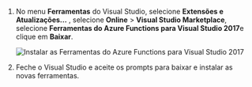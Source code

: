 1. No menu **Ferramentas** do Visual Studio, selecione **Extensões e Atualizações...** , selecione **Online** > **Visual Studio Marketplace**, selecione **Ferramentas do Azure Functions para Visual Studio 2017**e clique em **Baixar**.
 
    ![Instalar as Ferramentas do Azure Functions para Visual Studio 2017](./media/functions-install-vstools/functions-vstools-install.png)

2. Feche o Visual Studio e aceite os prompts para baixar e instalar as novas ferramentas. 